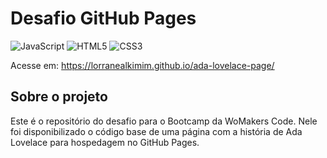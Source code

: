 # Desafio GitHub Pages

![JavaScript](https://img.shields.io/badge/-JavaScript-black?style=flat-square&logo=javascript)
![HTML5](https://img.shields.io/badge/-HTML5-E34F26?style=flat-square&logo=html5&logoColor=white)
![CSS3](https://img.shields.io/badge/-CSS3-1572B6?style=flat-square&logo=css3)

Acesse em: https://lorranealkimim.github.io/ada-lovelace-page/

## Sobre o projeto

Este é o repositório do desafio para o Bootcamp da WoMakers Code.
Nele foi disponibilizado o código base de uma página com a história de Ada Lovelace para hospedagem no GitHub Pages.
